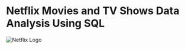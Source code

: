 # Netflix Movies and TV Shows Data Analysis Using SQL

![Netflix Logo](https://github.com/Princessadac/Netflix_SQL_Project/commit/6931d7b7498619418ab4782ee700e69b3ef3fa25#diff-b13236499522a9be76ea3bd0c35989fa18d74a32232cf73bf983d3489db9acd0)
